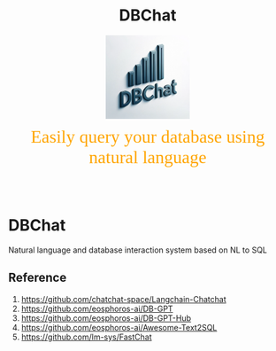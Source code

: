 <h1 align="center">
  DBChat
</h1>
<p align="center" width="100%">
  <img src="DBChat.png" alt="DBChat" style="width: 30%; display: block; margin: auto;"></a>
</p>
<p align="center">
  <font face="黑体" color=orange size="6"> Easily query your database using natural language </font>
</p>

</br></br>
# DBChat
Natural language and database interaction system based on NL to SQL 
## Reference
1. https://github.com/chatchat-space/Langchain-Chatchat
2. https://github.com/eosphoros-ai/DB-GPT
3. https://github.com/eosphoros-ai/DB-GPT-Hub
4. https://github.com/eosphoros-ai/Awesome-Text2SQL
5. https://github.com/lm-sys/FastChat
